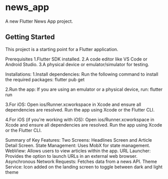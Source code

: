 # news_app

A new Flutter News App project.

## Getting Started

This project is a starting point for a Flutter application.

Prerequisites
1.Flutter SDK installed.
2.A code editor like VS Code or Android Studio.
3.A physical device or emulator/simulator for testing.

Installations:
1.Install dependencies:
Run the following command to install the required packages:
flutter pub get

2.Run the app:
If you are using an emulator or a physical device, run:
flutter run

3.For iOS:
Open ios/Runner.xcworkspace in Xcode and ensure all dependencies are resolved.
Run the app using Xcode or the Flutter CLI.

4.For iOS (if you're working with iOS):
Open ios/Runner.xcworkspace in Xcode and ensure all dependencies are resolved.
Run the app using Xcode or the Flutter CLI.



Summary of Key Features:
Two Screens: Headlines Screen and Article Detail Screen.
State Management: Uses MobX for state management.
WebView: Allows users to view articles within the app.
URL Launcher: Provides the option to launch URLs in an external web browser.
Asynchronous Network Requests: Fetches data from a news API.
Theme Service: Icon added on the landing screen to toggle between dark and light theme